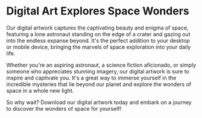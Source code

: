 <!--font:Montserrat-->

# Digital Art Explores Space Wonders

Our digital artwork captures the captivating beauty and enigma of space, featuring a lone astronaut standing on the edge of a crater and gazing out into the endless expanse beyond. It's the perfect addition to your desktop or mobile device, bringing the marvels of space exploration into your daily life.

Whether you're an aspiring astronaut, a science fiction aficionado, or simply someone who appreciates stunning imagery, our digital artwork is sure to inspire and captivate you. It's a great way to immerse yourself in the incredible mysteries that lie beyond our planet and explore the wonders of space in a whole new light.

So why wait? Download our digital artwork today and embark on a journey to discover the wonders of space for yourself!

<!--

Write me markdown content of website with wallpaper:

"A digital painting of a lone astronaut standing on the edge of a crater, gazing out at the endless expanse of space."

The header of the page should not be copy of the text but rather a real content of the website which is using this wallpaper.


---


# Space Explorer Wallpaper

If you're a fan of space exploration, this stunning digital painting is the perfect addition to your desktop or mobile device. Featuring a lone astronaut standing on the edge of a crater, gazing out at the endless expanse of space, this wallpaper captures the awe-inspiring beauty and mystery of the cosmos.

Whether you're an aspiring astronaut, a science fiction enthusiast, or simply someone who loves breathtaking imagery, this wallpaper is sure to inspire and delight. So why wait? Download it today and take your desktop or mobile device to new heights!


---


Heading should not include word "wallpaper". The website should not be about the wallpaper itself, wallpaper is just a related background, rewrite whole content.


---


# Explore the Beauty of Space with Our Digital Painting

Our digital painting features a lone astronaut standing on the edge of a crater, gazing out at the endless expanse of space. This stunning artwork captures the awe-inspiring beauty and mystery of the cosmos, and is the perfect addition to any desktop or mobile device.

Whether you're an aspiring astronaut, a science fiction enthusiast, or simply someone who loves breathtaking imagery, our digital painting is sure to inspire and delight. It's a great way to bring the wonder of space exploration into your daily life, and to remind yourself of the incredible mysteries that lie beyond our planet.

So why wait? Download our digital painting today and start exploring the beauty of space in a whole new way!


---


Heading is too long, rewrite whole content.


---


# Discover the Beauty of Space with Our Digital Painting

Our digital painting captures the stunning beauty and mystery of space, featuring a lone astronaut standing on the edge of a crater and gazing out at the endless expanse beyond. It's the perfect addition to your desktop or mobile device, bringing the wonder of space exploration into your daily life.

Whether you're an aspiring astronaut, a science fiction enthusiast, or simply someone who loves breathtaking imagery, our digital painting is sure to inspire and delight. It's a great way to remind yourself of the incredible mysteries that lie beyond our planet, and to explore the beauty of space in a whole new way.

So why not download our digital painting today and discover the wonders of space for yourself?


---


Heading is too long, rewrite whole content.


---


# Explore the Wonders of Space with Our Digital Artwork

Our digital artwork captures the captivating beauty and enigma of space, featuring a lone astronaut standing on the edge of a crater and gazing out into the endless expanse beyond. It's the perfect addition to your desktop or mobile device, bringing the marvels of space exploration into your daily life.

Whether you're an aspiring astronaut, a science fiction aficionado, or simply someone who appreciates stunning imagery, our digital artwork is sure to inspire and captivate you. It's a great way to immerse yourself in the incredible mysteries that lie beyond our planet and explore the wonders of space in a whole new light.

So why wait? Download our digital artwork today and embark on a journey to discover the wonders of space for yourself!


---


Write me a Google font which is best fitting for the website.

Pick from the list:
- Dancing Script
- Playfair Display
- Montserrat
- Futura
- Alegreya
- Lobster
- Inter
- Barlow Condensed
- Lato
- Orbitron
- IBM Plex Sans
- Open Sans
- Poppins
- Exo 2
- Great Vibes
- Roboto
- Raleway


Write just the font name nothing else.


---


Montserrat

-->
